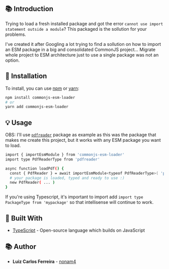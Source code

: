 ## 📚 Introduction

Trying to load a fresh installed package and got the error `cannot use import statement outside a module`? This packaged is the sollution for your problems.

I've created it after Googling a lot trying to find a sollution on how to import an ESM package in a big and consolidated CommonJS project... Migrate whole project to ESM architecture just to use a single package was not an option.

## 🧰 Installation

To install, you can use [npm](https://npmjs.org/) or [yarn](https://yarnpkg.com):

```sh
npm install commonjs-esm-loader
# or
yarn add commonjs-esm-loader
```

## 💡 Usage

OBS: I'll use [`pdfreader`](https://www.npmjs.com/package/pdfreader) package as example as this was the package that makes me create this project, but it works with any ESM package you want to load.

```sh
import { importEsmModule } from 'commonjs-esm-loader'
import type PdfReaderType from 'pdfreader'

async function loadPdf() {
  const { PdfReader } = await importEsmModule<typeof PdfReaderType>( 'pdfreader' )
  # your package is loaded, typed and ready to use :)
  new PdfReader( ... )
}
```
If you're using Typescript, it's important to import add `import type PackageType from 'mypackage'` so that intellisense will continue to work. 

## 👷 Built With

- [TypeScript](https://www.typescriptlang.org/) - Open-source language which builds on JavaScript

## 📚 Author

- **Luiz Carlos Ferreira** - [nonam4](https://github.com/nonam4)
